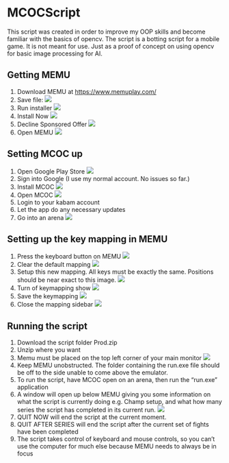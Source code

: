 # MCOCScript

This script was created in order to improve my OOP skills and become familiar with the basics of opencv. 
The script is a botting script for a mobile game. It is not meant for use. Just as a proof of concept on using opencv for basic image processing for AI.

## Getting MEMU
1. Download MEMU at https://www.memuplay.com/ 
2. Save file:
![](/guide/1_savefile.png)
3. Run installer
![](/guide/2_runinstaller.png)
4. Install Now
![](/guide/3_installmemu.png)
5. Decline Sponsored Offer
![](/guide/4_declineoffer.png)
6. Open MEMU
![](/guide/5_openmemu.png)
## Setting MCOC up
1. Open Google Play Store
![](/guide/6_playstore.png)
2. Sign into Google (I use my normal account. No issues so far.)
3. Install MCOC
![](/guide/7_installMCOC.png)
4. Open MCOC
![](/guide/8_openMCOC.png)
5. Login to your kabam account
6. Let the app do any necessary updates
7. Go into an arena
![](/guide/9_openarena.png)

## Setting up the key mapping in MEMU
1. Press the keyboard button on MEMU 
![](/guide/10_controls.png)
2. Clear the default mapping
![](/guide/11_cleardefault.png)
3. Setup this new mapping. All keys must be exactly the same. Positions should be near exact to this image.
![](/guide/12_setupmapping.png)
4. Turn of keymapping show
![](/guide/13_turnoff.png)
5. Save the keymapping
![](/guide/11_cleardefault.png)
6. Close the mapping sidebar
![](/guide/14_closesidebar.png)

## Running the script
1. Download the script folder Prod.zip
2. Unzip where you want
3. Memu must be placed on the top left corner of your main monitor
![](/guide/15_placememu.png)
4. Keep MEMU unobstructed. The folder containing the run.exe file should be off to the side unable to come above the emulator.
5. To run the script, have MCOC open on an arena, then run the “run.exe” application
6. A window will open up below MEMU giving you some information on what the script is currently doing e.g. Champ setup, and what how many series the script has completed in its current run.
![](/guide/16_runscript.png)
7. QUIT NOW will end the script at the current moment.
8. QUIT AFTER SERIES will end the script after the current set of fights have been completed
9. The script takes control of keyboard and mouse controls, so you can’t use the computer for much else because MEMU needs to always be in focus
